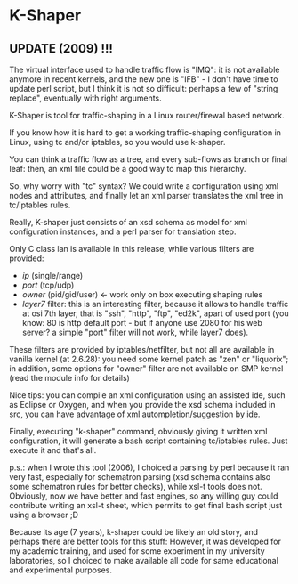 # K-Shaper



## UPDATE (2009) !!!
The virtual interface used to handle traffic flow is "IMQ": it is not available anymore in recent kernels, and the new one is "IFB" - I don't have time to update perl script, but I think it is not so difficult: perhaps a few of "string replace", eventually with right arguments.


K-Shaper is tool for traffic-shaping in a Linux router/firewal based network.  

If you know how it is hard to get a working traffic-shaping configuration in Linux, using tc and/or iptables, so you would use k-shaper.  

You can think a traffic flow as a tree, and every sub-flows as branch or final leaf: then, an xml file could be a good way to map this hierarchy.

So, why worry with "tc" syntax? We could write a configuration using xml nodes and attributes, and finally let an xml parser translates the xml tree in tc/iptables rules.

Really, K-shaper just consists of an xsd schema as model for xml configuration instances, and a perl parser for translation step.

Only C class lan is available in this release, while various filters are provided: 
 * _ip_ (single/range)
 * _port_ (tcp/udp)
 * _owner_ (pid/gid/user)  <- work only on box executing shaping rules
 * _layer7_ filter: this is an interesting filter, because it allows to handle traffic at osi 7th layer, that is "ssh", "http", "ftp", "ed2k", apart of used port (you know: 80 is http default port - but if anyone use 2080 for his web server? a simple "port" filter will not work, while layer7 does).

These filters are provided by iptables/netfilter, but not all are available in vanilla kernel (at 2.6.28): you need some kernel patch as "zen" or "liquorix"; in addition, some options for "owner" filter are not available on SMP kernel (read the module info for details)


Nice tips: you can compile an xml configuration using an assisted ide, such as Eclipse or Oxygen, and when you provide the xsd schema included in src, you can have advantage of xml autompletion/suggestion by ide.

Finally, executing "k-shaper" command, obviously giving it written xml configuration, it will generate a bash script containing tc/iptables rules. Just execute it and that's all.


p.s.:
when I wrote this tool (2006), I choiced a parsing by perl because it ran very fast, especially for schematron parsing (xsd schema contains also some schematron rules for better checks), while xsl-t tools does not.
Obviously, now we have better and fast engines, so any willing guy could contribute writing an xsl-t sheet, which permits to get final bash script just using a browser ;D

 
Because its age (7 years), k-shaper could be likely an old story, and perhaps there are better tools for this stuff:
However, it was developed for my academic training, and used for some experiment in my university laboratories, so I choiced to make available all code for same educational and experimental purposes.

